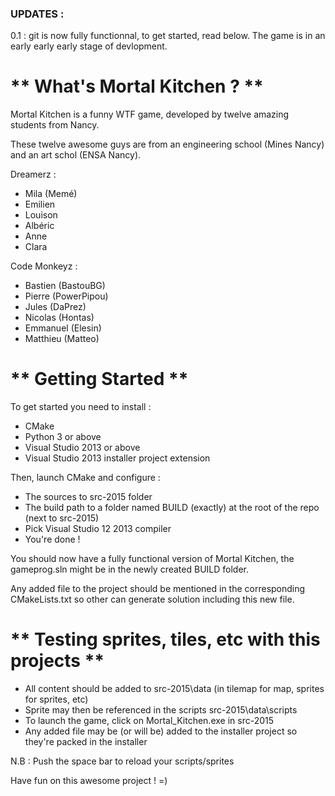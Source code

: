 ### UPDATES :

0.1 : git is now fully functionnal, to get started, read below. The game is in an early early early stage of devlopment.


# ** What's Mortal Kitchen ? ** 

Mortal Kitchen is a funny WTF game, developed by twelve amazing students from Nancy.

These twelve awesome guys are from an engineering school (Mines Nancy) and an art schol (ENSA Nancy).

Dreamerz :
  * Mila (Memé)
  * Emilien
  * Louison
  * Albéric
  * Anne
  * Clara

Code Monkeyz :
  * Bastien (BastouBG)
  * Pierre (PowerPipou)
  * Jules (DaPrez)
  * Nicolas (Hontas)
  * Emmanuel (Elesin)
  * Matthieu (Matteo)

 
# ** Getting Started **
 
To get started you need to install : 
  * CMake
  * Python 3 or above
  * Visual Studio 2013 or above
  * Visual Studio 2013 installer project extension
 
Then, launch CMake and configure :
  * The sources to src-2015 folder
  * The build path to a folder named BUILD (exactly) at the root of the repo (next to src-2015)
  * Pick Visual Studio 12 2013 compiler
  * You're done !
 
You should now have a fully functional version of Mortal Kitchen, the gameprog.sln might be in the newly created BUILD folder.

Any added file to the project should be mentioned in the corresponding CMakeLists.txt so other can generate solution including this new file. 
 
# ** Testing sprites, tiles, etc with this projects **
 
  * All content should be added to src-2015\data (in tilemap for map, sprites for sprites, etc)
  * Sprite may then be referenced in the scripts src-2015\data\scripts
  * To launch the game, click on Mortal_Kitchen.exe in src-2015
  * Any added file may be (or will be) added to the installer project so they're packed in the installer
 
N.B : Push the space bar to reload your scripts/sprites
 
Have fun on this awesome project ! =)
 
 

